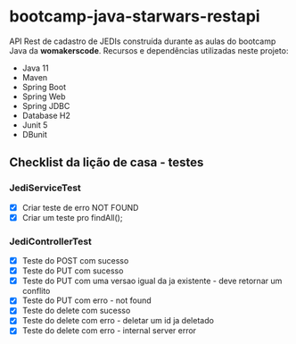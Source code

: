 # bootcamp-java-starwars-restapi

  API Rest de cadastro de JEDIs construída durante as aulas do bootcamp Java da <b>womakerscode</b>. 
  Recursos e dependências utilizadas neste projeto:
  - Java 11
  - Maven
  - Spring Boot
  - Spring Web
  - Spring JDBC
  - Database H2
  - Junit 5 
  - DBunit

## Checklist da lição de casa - testes

### JediServiceTest
- [X] Criar teste de erro NOT FOUND
- [X] Criar um teste pro findAll();

### JediControllerTest
- [X] Teste do POST com sucesso
- [X] Teste do PUT com sucesso
- [X] Teste do PUT com uma versao igual da ja existente - deve retornar um conflito
- [X] Teste do PUT com erro - not found
- [X] Teste do delete com sucesso
- [X] Teste do delete com erro - deletar um id ja deletado
- [X] Teste do delete com erro  - internal server error

